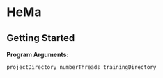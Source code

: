 # HeMa

## Getting Started
**Program Arguments:**
```
projectDirectory numberThreads trainingDirectory
```